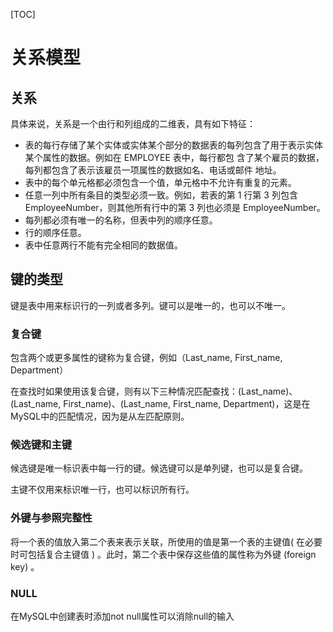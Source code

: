 [TOC]

#  关系模型

##  关系

具体来说，关系是一个由行和列组成的二维表，具有如下特征：

* 表的每行存储了某个实体或实体某个部分的数据表的每列包含了用于表示实体某个属性的数据。例如在 EMPLOYEE 表中，每行都包
	含了某个雇员的数据，每列都包含了表示该雇员一项属性的数据如名、电话或邮件
	地址。
* 表中的每个单元格都必须包含一个值，单元格中不允许有重复的元素。
* 任意一列中所有条目的类型必须一致。例如，若表的第 1 行第 3 列包含
	EmployeeNumber，则其他所有行中的第 3 列也必须是 EmployeeNumber。
* 每列都必须有唯一的名称，但表中列的顺序任意。
* 行的顺序任意。
* 表中任意两行不能有完全相同的数据值。

##  键的类型

键是表中用来标识行的一列或者多列。键可以是唯一的，也可以不唯一。

###  复合键

包含两个或更多属性的键称为复合键，例如（Last_name, First_name, Department）

在查找时如果使用该复合键，则有以下三种情况匹配查找：(Last_name)、(Last_name, First_name)、(Last_name, First_name, Department)，这是在MySQL中的匹配情况，因为是从左匹配原则。

###  候选键和主键

候选键是唯一标识表中每一行的键。候选键可以是单列键，也可以是复合键。

主键不仅用来标识唯一行，也可以标识所有行。

###  外键与参照完整性

将一个表的值放入第二个表来表示关联，所使用的值是第一个表的主键值( 在必要时可包括复合主键值 ) 。此时，第二个表中保存这些值的属性称为外键 (foreign key) 。

###  NULL

在MySQL中创建表时添加not null属性可以消除null的输入

